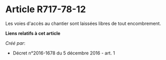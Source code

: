 # Article R717-78-12

Les voies d'accès au chantier sont laissées libres de tout encombrement.

**Liens relatifs à cet article**

_Créé par_:

  - Décret n°2016-1678 du 5 décembre 2016 - art. 1
